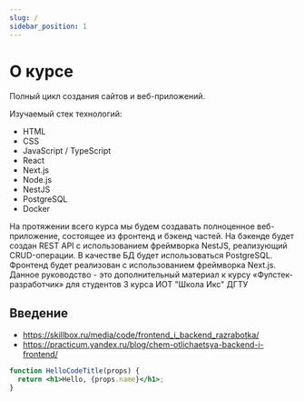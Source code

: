 ```yaml
---
slug: /
sidebar_position: 1
---
```


# О курсе

Полный цикл создания сайтов и веб-приложений.

Изучаемый стек технологий:
- HTML
- CSS
- JavaScript / TypeScript
- React
- Next.js
- Node.js
- NestJS
- PostgreSQL
- Docker

На протяжении всего курса мы будем создавать полноценное веб-приложение, состоящее из фронтенд и бэкенд частей. На бэкенде будет создан REST API с использованием фреймворка NestJS, реализующий CRUD-операции. В качестве БД будет использоваться PostgreSQL. Фронтенд будет реализован с использованием фреймворка Next.js.
Данное руководство - это дополнительный материал к курсу «Фулстек-разработчик» для студентов 3 курса ИОТ "Школа Икс" ДГТУ


## Введение
- https://skillbox.ru/media/code/frontend_i_backend_razrabotka/
- https://practicum.yandex.ru/blog/chem-otlichaetsya-backend-i-frontend/




```jsx {2} showLineNumbers title="/src/components/HelloCodeTitle.js"
function HelloCodeTitle(props) {
  return <h1>Hello, {props.name}</h1>;
}
```

